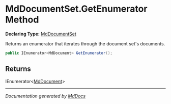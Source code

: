 ﻿# MdDocumentSet.GetEnumerator Method

**Declaring Type:** [MdDocumentSet](../index.md)

Returns an enumerator that iterates through the document set's documents.

```csharp
public IEnumerator<MdDocument> GetEnumerator();
```

## Returns

IEnumerator\<[MdDocument](../../MdDocument/index.md)\>

___

*Documentation generated by [MdDocs](https://github.com/ap0llo/mddocs)*
